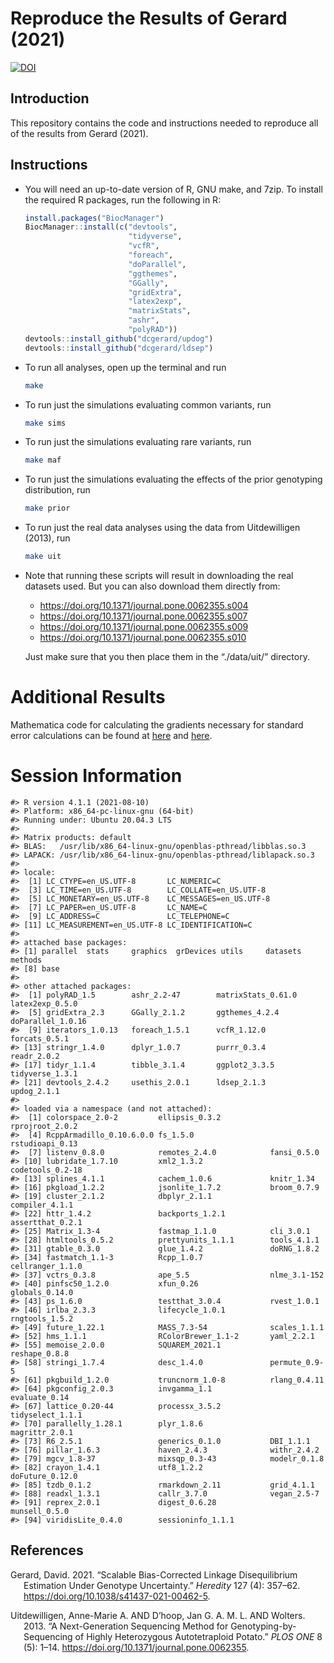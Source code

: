 
<!-- README.md is generated from README.Rmd. Please edit that file -->

# Reproduce the Results of Gerard (2021)

[![DOI](https://zenodo.org/badge/289036114.svg)](https://zenodo.org/badge/latestdoi/289036114)

## Introduction

This repository contains the code and instructions needed to reproduce
all of the results from Gerard (2021).

## Instructions

-   You will need an up-to-date version of R, GNU make, and 7zip. To
    install the required R packages, run the following in R:

    ``` r
    install.packages("BiocManager")
    BiocManager::install(c("devtools", 
                           "tidyverse", 
                           "vcfR",
                           "foreach",
                           "doParallel", 
                           "ggthemes", 
                           "GGally",
                           "gridExtra",
                           "latex2exp",
                           "matrixStats",
                           "ashr",
                           "polyRAD"))
    devtools::install_github("dcgerard/updog")
    devtools::install_github("dcgerard/ldsep")
    ```

-   To run all analyses, open up the terminal and run

    ``` bash
    make
    ```

-   To run just the simulations evaluating common variants, run

    ``` bash
    make sims
    ```

-   To run just the simulations evaluating rare variants, run

    ``` bash
    make maf
    ```

-   To run just the simulations evaluating the effects of the prior
    genotyping distribution, run

    ``` bash
    make prior
    ```

-   To run just the real data analyses using the data from
    Uitdewilligen (2013), run

    ``` bash
    make uit
    ```

-   Note that running these scripts will result in downloading the real
    datasets used. But you can also download them directly from:

    -   <https://doi.org/10.1371/journal.pone.0062355.s004>
    -   <https://doi.org/10.1371/journal.pone.0062355.s007>
    -   <https://doi.org/10.1371/journal.pone.0062355.s009>
    -   <https://doi.org/10.1371/journal.pone.0062355.s010>

    Just make sure that you then place them in the “./data/uit/”
    directory.

# Additional Results

Mathematica code for calculating the gradients necessary for standard
error calculations can be found at [here](./code/gradients.nb) and
[here](./code/gradients.md).

# Session Information

    #> R version 4.1.1 (2021-08-10)
    #> Platform: x86_64-pc-linux-gnu (64-bit)
    #> Running under: Ubuntu 20.04.3 LTS
    #> 
    #> Matrix products: default
    #> BLAS:   /usr/lib/x86_64-linux-gnu/openblas-pthread/libblas.so.3
    #> LAPACK: /usr/lib/x86_64-linux-gnu/openblas-pthread/liblapack.so.3
    #> 
    #> locale:
    #>  [1] LC_CTYPE=en_US.UTF-8       LC_NUMERIC=C              
    #>  [3] LC_TIME=en_US.UTF-8        LC_COLLATE=en_US.UTF-8    
    #>  [5] LC_MONETARY=en_US.UTF-8    LC_MESSAGES=en_US.UTF-8   
    #>  [7] LC_PAPER=en_US.UTF-8       LC_NAME=C                 
    #>  [9] LC_ADDRESS=C               LC_TELEPHONE=C            
    #> [11] LC_MEASUREMENT=en_US.UTF-8 LC_IDENTIFICATION=C       
    #> 
    #> attached base packages:
    #> [1] parallel  stats     graphics  grDevices utils     datasets  methods  
    #> [8] base     
    #> 
    #> other attached packages:
    #>  [1] polyRAD_1.5        ashr_2.2-47        matrixStats_0.61.0 latex2exp_0.5.0   
    #>  [5] gridExtra_2.3      GGally_2.1.2       ggthemes_4.2.4     doParallel_1.0.16 
    #>  [9] iterators_1.0.13   foreach_1.5.1      vcfR_1.12.0        forcats_0.5.1     
    #> [13] stringr_1.4.0      dplyr_1.0.7        purrr_0.3.4        readr_2.0.2       
    #> [17] tidyr_1.1.4        tibble_3.1.4       ggplot2_3.3.5      tidyverse_1.3.1   
    #> [21] devtools_2.4.2     usethis_2.0.1      ldsep_2.1.3        updog_2.1.1       
    #> 
    #> loaded via a namespace (and not attached):
    #>  [1] colorspace_2.0-2         ellipsis_0.3.2           rprojroot_2.0.2         
    #>  [4] RcppArmadillo_0.10.6.0.0 fs_1.5.0                 rstudioapi_0.13         
    #>  [7] listenv_0.8.0            remotes_2.4.0            fansi_0.5.0             
    #> [10] lubridate_1.7.10         xml2_1.3.2               codetools_0.2-18        
    #> [13] splines_4.1.1            cachem_1.0.6             knitr_1.34              
    #> [16] pkgload_1.2.2            jsonlite_1.7.2           broom_0.7.9             
    #> [19] cluster_2.1.2            dbplyr_2.1.1             compiler_4.1.1          
    #> [22] httr_1.4.2               backports_1.2.1          assertthat_0.2.1        
    #> [25] Matrix_1.3-4             fastmap_1.1.0            cli_3.0.1               
    #> [28] htmltools_0.5.2          prettyunits_1.1.1        tools_4.1.1             
    #> [31] gtable_0.3.0             glue_1.4.2               doRNG_1.8.2             
    #> [34] fastmatch_1.1-3          Rcpp_1.0.7               cellranger_1.1.0        
    #> [37] vctrs_0.3.8              ape_5.5                  nlme_3.1-152            
    #> [40] pinfsc50_1.2.0           xfun_0.26                globals_0.14.0          
    #> [43] ps_1.6.0                 testthat_3.0.4           rvest_1.0.1             
    #> [46] irlba_2.3.3              lifecycle_1.0.1          rngtools_1.5.2          
    #> [49] future_1.22.1            MASS_7.3-54              scales_1.1.1            
    #> [52] hms_1.1.1                RColorBrewer_1.1-2       yaml_2.2.1              
    #> [55] memoise_2.0.0            SQUAREM_2021.1           reshape_0.8.8           
    #> [58] stringi_1.7.4            desc_1.4.0               permute_0.9-5           
    #> [61] pkgbuild_1.2.0           truncnorm_1.0-8          rlang_0.4.11            
    #> [64] pkgconfig_2.0.3          invgamma_1.1             evaluate_0.14           
    #> [67] lattice_0.20-44          processx_3.5.2           tidyselect_1.1.1        
    #> [70] parallelly_1.28.1        plyr_1.8.6               magrittr_2.0.1          
    #> [73] R6_2.5.1                 generics_0.1.0           DBI_1.1.1               
    #> [76] pillar_1.6.3             haven_2.4.3              withr_2.4.2             
    #> [79] mgcv_1.8-37              mixsqp_0.3-43            modelr_0.1.8            
    #> [82] crayon_1.4.1             utf8_1.2.2               doFuture_0.12.0         
    #> [85] tzdb_0.1.2               rmarkdown_2.11           grid_4.1.1              
    #> [88] readxl_1.3.1             callr_3.7.0              vegan_2.5-7             
    #> [91] reprex_2.0.1             digest_0.6.28            munsell_0.5.0           
    #> [94] viridisLite_0.4.0        sessioninfo_1.1.1

## References

<div id="refs" class="references csl-bib-body hanging-indent">

<div id="ref-gerard2021fast" class="csl-entry">

Gerard, David. 2021. “Scalable Bias-Corrected Linkage Disequilibrium
Estimation Under Genotype Uncertainty.” *Heredity* 127 (4): 357–62.
<https://doi.org/10.1038/s41437-021-00462-5>.

</div>

<div id="ref-uitdewilligen2013next" class="csl-entry">

Uitdewilligen, Anne-Marie A. AND D’hoop, Jan G. A. M. L. AND Wolters.
2013. “A Next-Generation Sequencing Method for Genotyping-by-Sequencing
of Highly Heterozygous Autotetraploid Potato.” *PLOS ONE* 8 (5): 1–14.
<https://doi.org/10.1371/journal.pone.0062355>.

</div>

</div>
